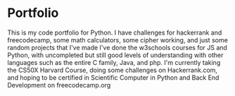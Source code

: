 # Portfolio
This is my code portfolio for Python. I have challenges for hackerrank and freecodecamp, some math calculators, some cipher working, and just some random projects that I've made
I've done the w3schools courses for JS and Python, with uncompleted but still good levels of understanding with other languages such as the entire C family, Java, and php.
I'm currently taking the CS50X Harvard Course, doing some challenges on Hackerrank.com, and hoping to be certified in Scientific Computer in Python and Back End Development on freecodecamp.org
